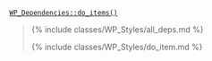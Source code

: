 <p><code><a href="https://developer.wordpress.org/reference/classes/wp_dependencies/do_items/">WP_Dependencies::do_items()</a></code></p>

<blockquote>

{% include classes/WP_Styles/all_deps.md %}

{% include classes/WP_Styles/do_item.md %}

</blockquote>
